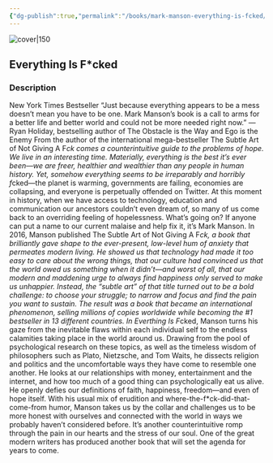 ```yaml
---
{"dg-publish":true,"permalink":"/books/mark-manson-everything-is-fcked/","title":"\"Everything Is F*cked\"","tags":["non-fiction","philosophy","psychology"]}
---
```




![cover|150](http://books.google.com/books/content?id=XYdgDwAAQBAJ&printsec=frontcover&img=1&zoom=1&edge=curl&source=gbs_api)

## Everything Is F*cked

### Description

New York Times Bestseller “Just because everything appears to be a mess doesn’t mean you have to be one. Mark Manson’s book is a call to arms for a better life and better world and could not be more needed right now.” — Ryan Holiday, bestselling author of The Obstacle is the Way and Ego is the Enemy From the author of the international mega-bestseller The Subtle Art of Not Giving A F*ck comes a counterintuitive guide to the problems of hope. We live in an interesting time. Materially, everything is the best it’s ever been—we are freer, healthier and wealthier than any people in human history. Yet, somehow everything seems to be irreparably and horribly f*cked—the planet is warming, governments are failing, economies are collapsing, and everyone is perpetually offended on Twitter. At this moment in history, when we have access to technology, education and communication our ancestors couldn’t even dream of, so many of us come back to an overriding feeling of hopelessness. What’s going on? If anyone can put a name to our current malaise and help fix it, it’s Mark Manson. In 2016, Manson published The Subtle Art of Not Giving A F*ck, a book that brilliantly gave shape to the ever-present, low-level hum of anxiety that permeates modern living. He showed us that technology had made it too easy to care about the wrong things, that our culture had convinced us that the world owed us something when it didn’t—and worst of all, that our modern and maddening urge to always find happiness only served to make us unhappier. Instead, the “subtle art” of that title turned out to be a bold challenge: to choose your struggle; to narrow and focus and find the pain you want to sustain. The result was a book that became an international phenomenon, selling millions of copies worldwide while becoming the #1 bestseller in 13 different countries. In Everthing Is F*cked, Manson turns his gaze from the inevitable flaws within each individual self to the endless calamities taking place in the world around us. Drawing from the pool of psychological research on these topics, as well as the timeless wisdom of philosophers such as Plato, Nietzsche, and Tom Waits, he dissects religion and politics and the uncomfortable ways they have come to resemble one another. He looks at our relationships with money, entertainment and the internet, and how too much of a good thing can psychologically eat us alive. He openly defies our definitions of faith, happiness, freedom—and even of hope itself. With his usual mix of erudition and where-the-f*ck-did-that-come-from humor, Manson takes us by the collar and challenges us to be more honest with ourselves and connected with the world in ways we probably haven’t considered before. It’s another counterintuitive romp through the pain in our hearts and the stress of our soul. One of the great modern writers has produced another book that will set the agenda for years to come.
```